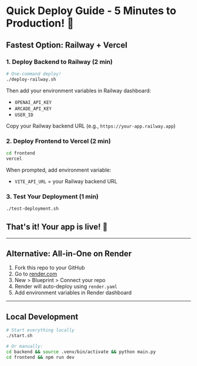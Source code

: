 # Quick Deploy Guide - 5 Minutes to Production! 🚀

## Fastest Option: Railway + Vercel

### 1. Deploy Backend to Railway (2 min)

```bash
# One-command deploy!
./deploy-railway.sh
```

Then add your environment variables in Railway dashboard:
- `OPENAI_API_KEY`
- `ARCADE_API_KEY` 
- `USER_ID`

Copy your Railway backend URL (e.g., `https://your-app.railway.app`)

### 2. Deploy Frontend to Vercel (2 min)

```bash
cd frontend
vercel
```

When prompted, add environment variable:
- `VITE_API_URL` = your Railway backend URL

### 3. Test Your Deployment (1 min)

```bash
./test-deployment.sh
```

## That's it! Your app is live! 🎉

---

## Alternative: All-in-One on Render

1. Fork this repo to your GitHub
2. Go to [render.com](https://render.com)
3. New > Blueprint > Connect your repo
4. Render will auto-deploy using `render.yaml`
5. Add environment variables in Render dashboard

---

## Local Development

```bash
# Start everything locally
./start.sh

# Or manually:
cd backend && source .venv/bin/activate && python main.py
cd frontend && npm run dev
``` 